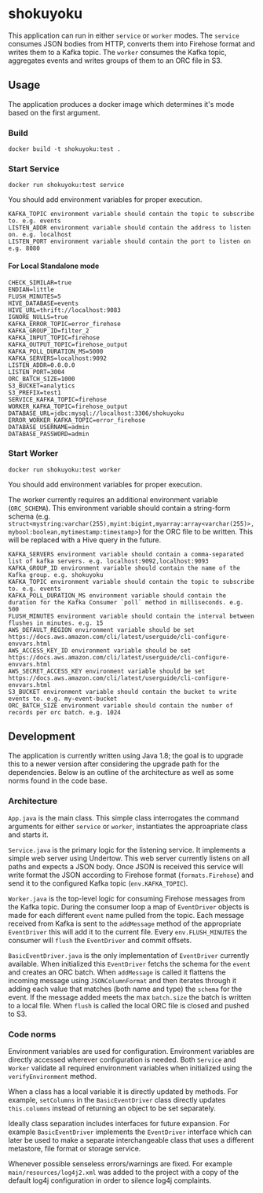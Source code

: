 # shokuyoku
This application can run in either `service` or `worker` modes. The `service` consumes JSON bodies from HTTP, converts them into Firehose format and writes them to a Kafka topic. The `worker` consumes the Kafka topic, aggregates events and writes groups of them to an ORC file in S3.

## Usage

The application produces a docker image which determines it's mode based on the first argument.

### Build
`docker build -t shokuyoku:test .`

### Start Service
`docker run shokuyoku:test service`

You should add environment variables for proper execution.

```
KAFKA_TOPIC environment variable should contain the topic to subscribe to. e.g. events
LISTEN_ADDR environment variable should contain the address to listen on. e.g. localhost
LISTEN_PORT environment variable should contain the port to listen on e.g. 8080
```

#### For Local Standalone mode
```
CHECK_SIMILAR=true
ENDIAN=little
FLUSH_MINUTES=5
HIVE_DATABASE=events
HIVE_URL=thrift://localhost:9083
IGNORE_NULLS=true
KAFKA_ERROR_TOPIC=error_firehose
KAFKA_GROUP_ID=filter_2
KAFKA_INPUT_TOPIC=firehose
KAFKA_OUTPUT_TOPIC=firehose_output
KAFKA_POLL_DURATION_MS=5000
KAFKA_SERVERS=localhost:9092
LISTEN_ADDR=0.0.0.0
LISTEN_PORT=3004
ORC_BATCH_SIZE=1000
S3_BUCKET=analytics
S3_PREFIX=test1
SERVICE_KAFKA_TOPIC=firehose
WORKER_KAFKA_TOPIC=firehose_output
DATABASE_URL=jdbc:mysql://localhost:3306/shokuyoku
ERROR_WORKER_KAFKA_TOPIC=error_firehose
DATABASE_USERNAME=admin
DATABASE_PASSWORD=admin

```

### Start Worker
`docker run shokuyoku:test worker`

You should add environment variables for proper execution.

The worker currently requires an additional environment variable (`ORC_SCHEMA`). This environment variable should contain a string-form schema (e.g. `struct<mystring:varchar(255),myint:bigint,myarray:array<varchar(255)>,mybool:boolean,mytimestamp:timestamp>`) for the ORC file to be written. This will be replaced with a Hive query in the future.

```
KAFKA_SERVERS environment variable should contain a comma-separated list of kafka servers. e.g. localhost:9092,localhost:9093
KAFKA_GROUP_ID environment variable should contain the name of the Kafka group. e.g. shokuyoku
KAFKA_TOPIC environment variable should contain the topic to subscribe to. e.g. events
KAFKA_POLL_DURATION_MS environment variable should contain the duration for the Kafka Consumer `poll` method in milliseconds. e.g. 500
FLUSH_MINUTES environment variable should contain the interval between flushes in minutes. e.g. 15
AWS_DEFAULT_REGION environment variable should be set https://docs.aws.amazon.com/cli/latest/userguide/cli-configure-envvars.html
AWS_ACCESS_KEY_ID environment variable should be set https://docs.aws.amazon.com/cli/latest/userguide/cli-configure-envvars.html
AWS_SECRET_ACCESS_KEY environment variable should be set https://docs.aws.amazon.com/cli/latest/userguide/cli-configure-envvars.html
S3_BUCKET environment variable should contain the bucket to write events to. e.g. my-event-bucket
ORC_BATCH_SIZE environment variable should contain the number of records per orc batch. e.g. 1024
```

## Development

The application is currently written using Java 1.8; the goal is to upgrade this to a newer version after considering the upgrade path for the dependencies. Below is an outline of the architecture as well as some norms found in the code base.

### Architecture

`App.java` is the main class. This simple class interrogates the command arguments for either `service` or `worker`, instantiates the approapriate class and starts it.

`Service.java` is the primary logic for the listening service. It implements a simple web server using Undertow. This web server currently listens on all paths and expects a JSON body. Once JSON is received this service will write format the JSON according to Firehose format (`formats.Firehose`) and send it to the configured Kafka topic (`env.KAFKA_TOPIC`).

`Worker.java` is the top-level logic for consuming Firehose messages from the Kafka topic. During the consumer loop a map of `EventDriver` objects is made for each different `event` name pulled from the topic. Each message received from Kafka is sent to the `addMessage` method of the appropriate `EventDriver` this will add it to the current file. Every `env.FLUSH_MINUTES` the consumer will `flush` the `EventDriver` and commit offsets.

`BasicEventDriver.java` is the only implementation of `EventDriver` currently available. When initialized this `EventDriver` fetchs the schema for the `event` and creates an ORC batch. When `addMessage` is called it flattens the incoming message using `JSONColumnFormat` and then iterates through it adding each value that matches (both name and type) the `schema` for the event. If the message added meets the max `batch.size` the batch is written to a local file. When `flush` is called the local ORC file is closed and pushed to S3.

### Code norms

Environment variables are used for configuration. Environment variables are directly accessed wherever configuration is needed. Both `Service` and `Worker` validate all required environment variables when initialized using the `verifyEnvironment` method.

When a class has a local variable it is directly updated by methods. For example, `setColumns` in the `BasicEventDriver` class directly updates `this.columns` instead of returning an object to be set separately.

Ideally class separation includes interfaces for future expansion. For example `BasicEventDriver` implements the `EventDriver` interface which can later be used to make a separate interchangeable class that uses a different metastore, file format or storage service.

Whenever possible senseless errors/warnings are fixed. For example `main/resources/log4j2.xml` was added to the project with a copy of the default log4j configuration in order to silence log4j complaints.
